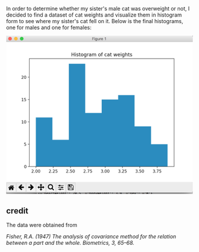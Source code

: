 In order to determine whether my sister's male cat was overweight or not, I decided to find a dataset of cat weights and visualize them in histogram form to see where my sister's cat fell on it. Below is the final histograms, one for males and one for females:

![Alt text](./Male.png?raw=true "Title")

## credit

The data were obtained from

*Fisher, R.A. (1947) The analysis of covariance method for the relation between a part and the whole. Biometrics, 3, 65–68.*
